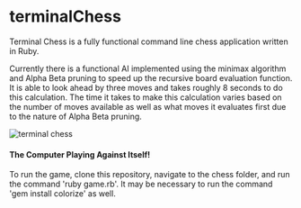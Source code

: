 # terminalChess

Terminal Chess is a fully functional command line chess application written in Ruby.

Currently there is a functional AI implemented using the minimax algorithm and Alpha Beta pruning to speed up the recursive board evaluation function.  It is able to look ahead by three moves and takes roughly 8 seconds to do this calculation. The time it takes to make this calculation varies based on the number of moves available as well as what moves it evaluates first due to the nature of Alpha Beta pruning.


![terminal chess](giphy.gif)

#### The Computer Playing Against Itself!

To run the game, clone this repository, navigate to the chess folder, and run the command 'ruby game.rb'.
It may be necessary to run the command 'gem install colorize' as well. 




